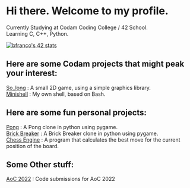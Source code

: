 # Hi there. Welcome to my profile.

Currently Studying at Codam Coding College / 42 School. \
Learning C, C++, Python.

[![bfranco's 42 stats](https://badge42.vercel.app/api/v2/cle4cl4el00060fl7r85uyxzk/stats?cursusId=21&coalitionId=60)](https://github.com/JaeSeoKim/badge42)

## Here are some Codam projects that might peak your interest:

[So_long](https://github.com/bantunesfranco/so_long) : A small 2D game, using a simple graphics library. \
[Minishell](https://github.com/bantunesfranco/minishell) : My own shell, based on Bash.


## Here are some fun personal projects:

[Pong](https://github.com/bantunesfranco/Pong) : A Pong clone in python using pygame. \
[Brick Breaker](https://github.com/bantunesfranco/Brick_Breaker) : A Brick Breaker clone in python using pygame. \
[Chess Engine](https://github.com/bantunesfranco/pythonchessengine) : A program that calculates the best move for the current position of the board.


## Some Other stuff:

[AoC 2022](https://github.com/bantunesfranco/AoC_2022) :  Code submissions for AoC 2022
